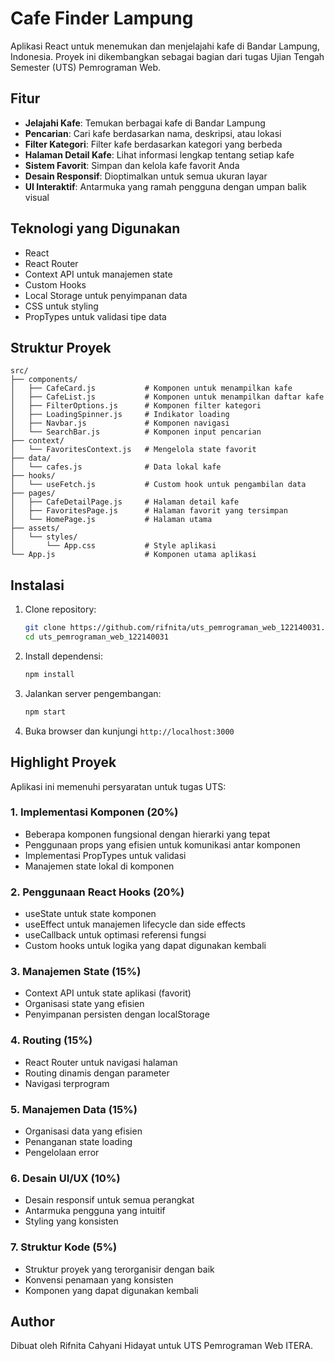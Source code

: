 # Cafe Finder Lampung

Aplikasi React untuk menemukan dan menjelajahi kafe di Bandar Lampung, Indonesia. Proyek ini dikembangkan sebagai bagian dari tugas Ujian Tengah Semester (UTS) Pemrograman Web.

## Fitur

- **Jelajahi Kafe**: Temukan berbagai kafe di Bandar Lampung
- **Pencarian**: Cari kafe berdasarkan nama, deskripsi, atau lokasi
- **Filter Kategori**: Filter kafe berdasarkan kategori yang berbeda
- **Halaman Detail Kafe**: Lihat informasi lengkap tentang setiap kafe
- **Sistem Favorit**: Simpan dan kelola kafe favorit Anda
- **Desain Responsif**: Dioptimalkan untuk semua ukuran layar
- **UI Interaktif**: Antarmuka yang ramah pengguna dengan umpan balik visual

## Teknologi yang Digunakan

- React 
- React Router
- Context API untuk manajemen state
- Custom Hooks
- Local Storage untuk penyimpanan data
- CSS untuk styling
- PropTypes untuk validasi tipe data

## Struktur Proyek

```
src/
├── components/
│   ├── CafeCard.js           # Komponen untuk menampilkan kafe
│   ├── CafeList.js           # Komponen untuk menampilkan daftar kafe
│   ├── FilterOptions.js      # Komponen filter kategori
│   ├── LoadingSpinner.js     # Indikator loading
│   ├── Navbar.js             # Komponen navigasi
│   └── SearchBar.js          # Komponen input pencarian
├── context/
│   └── FavoritesContext.js   # Mengelola state favorit
├── data/
│   └── cafes.js              # Data lokal kafe
├── hooks/
│   └── useFetch.js           # Custom hook untuk pengambilan data
├── pages/
│   ├── CafeDetailPage.js     # Halaman detail kafe
│   ├── FavoritesPage.js      # Halaman favorit yang tersimpan
│   └── HomePage.js           # Halaman utama
├── assets/
│   └── styles/
│       └── App.css           # Style aplikasi
└── App.js                    # Komponen utama aplikasi
```

## Instalasi

1. Clone repository:
   ```bash
   git clone https://github.com/rifnita/uts_pemrograman_web_122140031.git
   cd uts_pemrograman_web_122140031
   ```

2. Install dependensi:
   ```bash
   npm install
   ```

3. Jalankan server pengembangan:
   ```bash
   npm start
   ```

4. Buka browser dan kunjungi `http://localhost:3000`

## Highlight Proyek

Aplikasi ini memenuhi persyaratan untuk tugas UTS:

### 1. Implementasi Komponen (20%)
- Beberapa komponen fungsional dengan hierarki yang tepat
- Penggunaan props yang efisien untuk komunikasi antar komponen
- Implementasi PropTypes untuk validasi
- Manajemen state lokal di komponen

### 2. Penggunaan React Hooks (20%)
- useState untuk state komponen
- useEffect untuk manajemen lifecycle dan side effects
- useCallback untuk optimasi referensi fungsi
- Custom hooks untuk logika yang dapat digunakan kembali

### 3. Manajemen State (15%)
- Context API untuk state aplikasi (favorit)
- Organisasi state yang efisien
- Penyimpanan persisten dengan localStorage

### 4. Routing (15%)
- React Router untuk navigasi halaman
- Routing dinamis dengan parameter
- Navigasi terprogram

### 5. Manajemen Data (15%)
- Organisasi data yang efisien
- Penanganan state loading
- Pengelolaan error

### 6. Desain UI/UX (10%)
- Desain responsif untuk semua perangkat
- Antarmuka pengguna yang intuitif
- Styling yang konsisten

### 7. Struktur Kode (5%)
- Struktur proyek yang terorganisir dengan baik
- Konvensi penamaan yang konsisten
- Komponen yang dapat digunakan kembali

## Author

Dibuat oleh Rifnita Cahyani Hidayat untuk UTS Pemrograman Web ITERA.
